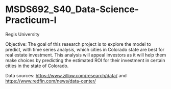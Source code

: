 # MSDS692_S40_Data-Science-Practicum-I
Regis University

Objective:
The goal of this research project is to explore the model to predict, with time series analysis, which cities in Colorado state are best for real estate investment. This analysis will appeal investors as it will help them make choices by predicting the estimated ROI for their investment in certain cities in the state of Colorado.

Data sources:
https://www.zillow.com/research/data/   and 
https://www.redfin.com/news/data-center/ 
